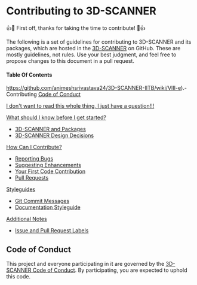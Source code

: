 # Contributing to 3D-SCANNER

:+1::tada: First off, thanks for taking the time to contribute! :tada::+1:

The following is a set of guidelines for contributing to 3D-SCANNER and its packages, which are hosted in the [3D-SCANNER](https://github.com/animeshsrivastava24/3D-SCANNER-IITB) on GitHub. These are mostly guidelines, not rules. Use your best judgment, and feel free to propose changes to this document in a pull request.
#### Table Of Contents
https://github.com/animeshsrivastava24/3D-SCANNER-IITB/wiki/VIII-e).-Contributing
[Code of Conduct](#code-of-conduct)

[I don't want to read this whole thing, I just have a question!!!](#i-dont-want-to-read-this-whole-thing-i-just-have-a-question)

[What should I know before I get started?](#what-should-i-know-before-i-get-started)
  * [3D-SCANNER and Packages](https://github.com/animeshsrivastava24/3D-SCANNER-IITB/wiki)
  * [3D-SCANNER Design Decisions](https://github.com/animeshsrivastava24/3D-SCANNER-IITB/wiki)

[How Can I Contribute?](https://github.com/animeshsrivastava24/3D-SCANNER-IITB/wiki)
  * [Reporting Bugs](https://github.com/animeshsrivastava24/3D-SCANNER-IITB/wiki)
  * [Suggesting Enhancements](https://github.com/animeshsrivastava24/3D-SCANNER-IITB/wiki)
  * [Your First Code Contribution](https://github.com/animeshsrivastava24/3D-SCANNER-IITB/wiki)
  * [Pull Requests](https://github.com/animeshsrivastava24/3D-SCANNER-IITB/wiki)

[Styleguides](#styleguides)
  * [Git Commit Messages](https://github.com/animeshsrivastava24/3D-SCANNER-IITB/wiki)
  * [Documentation Styleguide](https://github.com/animeshsrivastava24/3D-SCANNER-IITB/wiki)

[Additional Notes](https://github.com/animeshsrivastava24/3D-SCANNER-IITB/wiki)
  * [Issue and Pull Request Labels](https://github.com/animeshsrivastava24/3D-SCANNER-IITB/wiki)
## Code of Conduct

This project and everyone participating in it are governed by the [3D-SCANNER Code of Conduct](CODE_OF_CONDUCT.md). By participating, you are expected to uphold this code.
